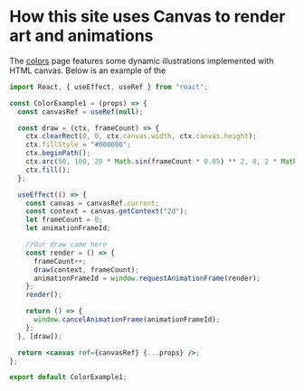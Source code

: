 # How this site uses Canvas to render art and animations

The [colors] page features some dynamic illustrations implemented with HTML canvas. Below is an example of the

```jsx
import React, { useEffect, useRef } from "react";

const ColorExample1 = (props) => {
  const canvasRef = useRef(null);

  const draw = (ctx, frameCount) => {
    ctx.clearRect(0, 0, ctx.canvas.width, ctx.canvas.height);
    ctx.fillStyle = "#000000";
    ctx.beginPath();
    ctx.arc(50, 100, 20 * Math.sin(frameCount * 0.05) ** 2, 0, 2 * Math.PI);
    ctx.fill();
  };

  useEffect(() => {
    const canvas = canvasRef.current;
    const context = canvas.getContext("2d");
    let frameCount = 0;
    let animationFrameId;

    //Our draw came here
    const render = () => {
      frameCount++;
      draw(context, frameCount);
      animationFrameId = window.requestAnimationFrame(render);
    };
    render();

    return () => {
      window.cancelAnimationFrame(animationFrameId);
    };
  }, [draw]);

  return <canvas ref={canvasRef} {...props} />;
};

export default ColorExample1;
```

[Canvas with React.js]: https://medium.com/@pdx.lucasm/canvas-with-react-js-32e133c05258
[colors]: ../thoughts/colors/colors
